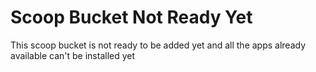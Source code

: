 # Scoop Bucket Not Ready Yet
This scoop bucket is not ready to be added yet and all the apps already available can't be installed yet
